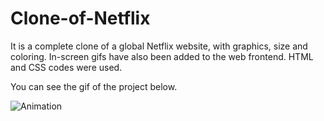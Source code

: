 # Clone-of-Netflix

It is a complete clone of a global Netflix website, with graphics, size and coloring. In-screen gifs have also been added to the web frontend. HTML and CSS codes were used. 

You can see the gif of the project below.

![Animation](https://github.com/oranmehmetsirin/Clone-of-Netflix/blob/main/gif.gif?raw=true)
